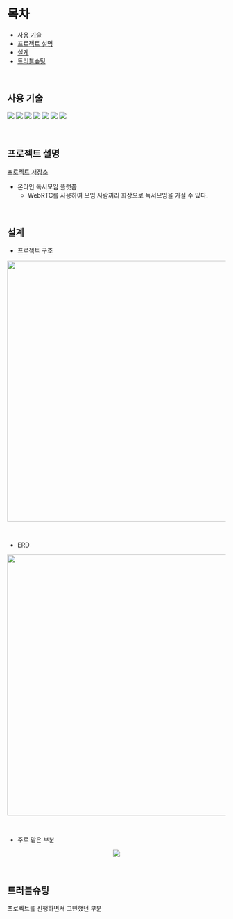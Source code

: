 # 목차
- [사용 기술](#사용-기술)
- [프로젝트 설명](#프로젝트-설명)
- [설계](#설계)
- [트러블슈팅](#트러블슈팅)

<br>

## 사용 기술

<a><img src="https://img.shields.io/badge/Spring Boot-6DB33F?style=flat-square&logo=Spring Boot&logoColor=white"/></a>
<a><img src="https://img.shields.io/badge/React-61DAFB?style=flat-square&logo=React&logoColor=white"/></a>
<a><img src="https://img.shields.io/badge/Java-007396?style=flat-square&logo=Java&logoColor=white"/></a>
<a><img src="https://img.shields.io/badge/Hibernate-59666C?style=flat-square&logo=Hibernate&logoColor=white"/></a>
<a><img src="https://img.shields.io/badge/Gradle-02303A?style=flat-square&logo=Gradle&logoColor=white"/></a>
<a><img src="https://img.shields.io/badge/Git-F05032?style=flat-square&logo=Git&logoColor=white"/></a>
<a><img src="https://img.shields.io/badge/GitHub-181717?style=flat-square&logo=GitHub&logoColor=white"/></a>

<br>

## 프로젝트 설명


[프로젝트 저장소](https://github.com/Unicon-Sophist)

- 온라인 독서모임 플랫폼
  - WebRTC를 사용하여 모임 사람끼리 화상으로 독서모임을 가질 수 있다.

<br>

## 설계

- 프로젝트 구조
<p align="center">
<img src="https://user-images.githubusercontent.com/83000829/152116668-74a02cdc-a8c9-4e5c-b004-0c2786af7eb7.png" width=600 />
</p>

<br>

- ERD
<p align="center">
<img src="https://user-images.githubusercontent.com/83000829/152105709-28e3fdd7-95df-422b-8f53-5b6a6a57a24d.png" width=600 />
</p>

<br>

- 주로 맡은 부분
<p align="center">
<img src="https://user-images.githubusercontent.com/83000829/152113616-9b87f423-e8da-4203-b3a4-965998fa42b7.png" />
</p>

<br>

## 트러블슈팅

프로젝트를 진행하면서 고민했던 부분


